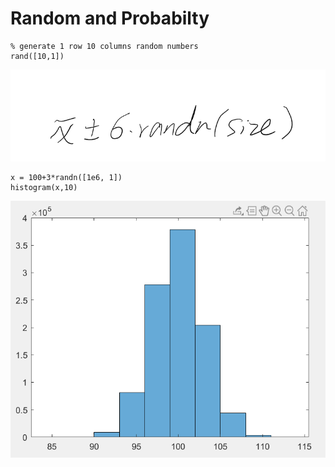 # Random and Probabilty

```text
% generate 1 row 10 columns random numbers
rand([10,1])
```

![](.gitbook/assets/image.png)

```text
x = 100+3*randn([1e6, 1])
histogram(x,10)
```

![](.gitbook/assets/image%20%281%29.png)

